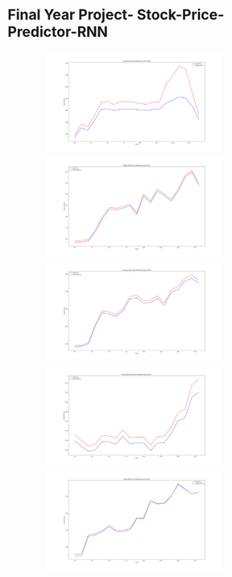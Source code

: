 # Final Year Project- Stock-Price-Predictor-RNN

<p align="center">
  <img src="google.png" width="350",height="350"/>
  <img src="apple.png" width="350",height="350"/>
  <img src="amazon.png" width="350",height="350"/>
  <img src="microsoft.png" width="350",height="350"/>
  <img src="tesla.png" width="350",height="350"/>
</p>

